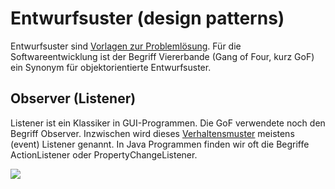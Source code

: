 # Entwurfsuster (design patterns)

Entwurfsuster sind [Vorlagen zur Problemlösung](https://de.wikipedia.org/wiki/Entwurfsmuster). Für die Softwareentwicklung ist der Begriff Viererbande (Gang of Four, kurz GoF) ein Synonym für objektorientierte Entwurfsuster.

## Observer (Listener)

Listener ist ein Klassiker in GUI-Programmen. Die GoF verwendete noch den Begriff Observer. Inzwischen wird dieses [Verhaltensmuster](https://en.wikipedia.org/wiki/Behavioral_pattern) meistens (event) Listener genannt. In Java Programmen finden wir oft die Begriffe ActionListener oder PropertyChangeListener. 

![](https://en.wikipedia.org/wiki/Observer_pattern#/media/File:W3sDesign_Observer_Design_Pattern_UML.jpg)


